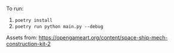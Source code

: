 To run:

1. `poetry install`
2. `poetry run python main.py --debug`

Assets from:
https://opengameart.org/content/space-ship-mech-construction-kit-2
